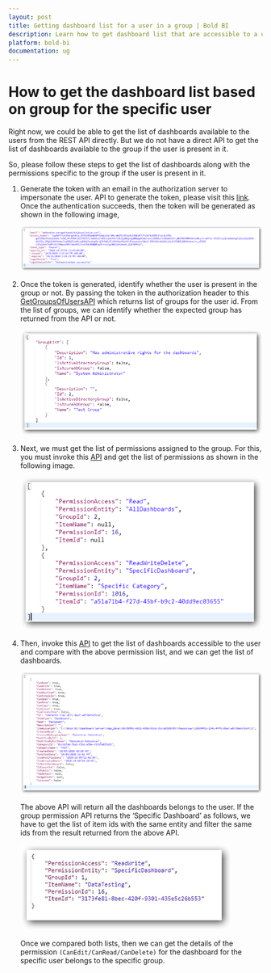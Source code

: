 ```yaml
---
layout: post
title: Getting dashboard list for a user in a group | Bold BI
description: Learn how to get dashboard list that are accessible to a user based on associated group with the combination of different REST APIs.
platform: bold-bi
documentation: ug
---
```


# How to get the dashboard list based on group for the specific user

Right now, we could be able to get the list of dashboards available to the users from the REST API directly. But we do not have a direct API to get the list of dashboards available to the group if the user is present in it.

So, please follow these steps to get the list of dashboards along with the permissions specific to the group if the user is present in it.

1. Generate the token with an email in the authorization server to impersonate the user. API to generate the token, please visit this <a href="https://help.boldbi.com/embedded-bi/rest-api-reference/v2.0/api-reference/#operation/Authentication">link</a>. Once the authentication succeeds, then the token will be generated as shown in the following image,

    ![Token Generation](/static/assets/faq/images/access-token-generation.png)

2. Once the token is generated, identify whether the user is present in the group or not. By passing the token in the authorization header to this <a href="https://help.boldbi.com/embedded-bi/rest-api-reference/v2.0/api-reference/#operation/Users_GetGroupsOfUser">GetGroupsOfUsersAPI</a> which returns list of groups for the user id. From the list of groups, we can identify whether the expected group has returned from the API or not.

    ![Read Grouplist of the user](/static/assets/faq/images/group-list-of-the-user.png)

3. Next, we must get the list of permissions assigned to the group. For this, you must invoke this <a href="https://help.boldbi.com/embedded-bi/rest-api-reference/v2.0/api-reference/#operation/Permission_GetGroupPermission">API</a> and get the list of permissions as shown in the following image.

    ![Get Group permission list of the user](/static/assets/faq/images/group-permission-list.png)

4. Then, invoke this <a href="https://help.boldbi.com/embedded-bi/rest-api-reference/v2.0/api-reference/#operation/Items_GetItems">API</a> to get the list of dashboards accessible to the user and compare with the above permission list, and we can get the list of dashboards.

    ![Read Userlist of the dashboard](/static/assets/faq/images/user-list-of-the-dashboard.png)

   The above API will return all the dashboards belongs to the user. If the group permission API returns the ‘Specific Dashboard’ as follows, we have to get the list of item ids with the same entity and filter the same ids from the result returned from the above API.

    ![Specific Dashboard list](/static/assets/faq/images/specific-dashboard-list.png)

   Once we compared both lists, then we can get the details of the permission `(CanEdit/CanRead/CanDelete)` for the dashboard for the specific user belongs to the specific group.


